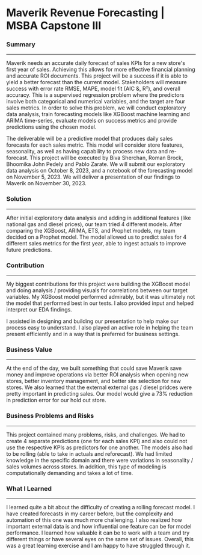 # Maverik Revenue Forecasting | MSBA Capstone III

### Summary
---
Maverik needs an accurate daily forecast of sales KPIs for a new store's first year of sales. Achieving this allows for more effective financial planning and accurate ROI documents. This project will be a success if it is able to yield a better forecast than the current model. Stakeholders will measure success with error rate RMSE, MAPE, model fit (AIC &, R²), and overall accuracy. This is a supervised regression problem where the predictors involve both categorical and numerical variables, and the target are four sales metrics. In order to solve this problem, we will conduct exploratory data analysis, train forecasting models like XGBoost machine learning and ARIMA time-series, evaluate models on success metrics and provide predictions using the chosen model.

The deliverable will be a predictive model that produces daily sales forecasts for each sales metric. This model will consider store features, seasonality, as well as having capability to process new data and re-forecast. This project will be executed by Biva Sherchan, Roman Brock, Bhoomika John Pedely and Pablo Zarate. We will submit our exploratory data analysis on October 8, 2023, and a notebook of the forecasting model on November 5, 2023. We will deliver a presentation of our findings to Maverik on November 30, 2023.
### Solution
---
After initial exploratory data analysis and adding in additional features (like national gas and diesel prices), our team tried 4 different models. After comparing the XGBoost, ARIMA, ETS, and Prophet models, my team decided on a Prophet model. The model allowed us to predict sales for 4 different sales metrics for the first year, able to ingest actuals to improve future predictions.
### Contribution
---
My biggest contributions for this project were building the XGBoost model and doing analysis / providing visuals for correlations between our target variables. My XGBoost model performed admirably, but it was ultimately not the model that performed best in our tests. I also provided input and helped interpret our EDA findings.

I assisted in designing and building our presentation to help make our process easy to understand. I also played an active role in helping the team present efficiently and in a way that is preferred for business settings.
### Business Value
---
At the end of the day, we built something that could save Maverik save money and improve operations via better ROI analysis when opening new stores, better inventory management, and better site selection for new stores. We also learned that the external external gas / diesel pridces were pretty important in predicting sales. Our model would give a 73% reduction in prediction error for our hold out store.
### Business Problems and Risks
---
This project contained many problems, risks, and challenges. We had to create 4 separate predictions (one for each sales KPI) and also could not use the respective KPIs as predictors for one another. The models also had to be rolling (able to take in actuals and reforecast). We had limited knowledge in the specific domain and there were variations in seasonality / sales volumes across stores. In addition, this type of modeling is computationally demanding and takes a lot of time.
### What I Learned
---
I learned quite a bit about the difficulty of creating a rolling forecast model. I have created forecasts in my career before, but the complexity and automation of this one was much more challenging. I also realized how important external data is and how influential one feature can be for model performance. I learned how valuable it can be to work with a team and try different things or have several eyes on the same set of issues. Overall, this was a great learning exercise and I am happy to have struggled through it.
